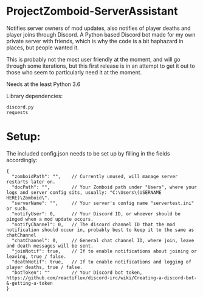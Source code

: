 # ProjectZomboid-ServerAssistant
Notifies server owners of mod updates, also notifies of player deaths and player joins through Discord.
A Python based Discord bot made for my own private server with friends, which is why the code is a bit haphazard in places, but people wanted it.

This is probably not the most user friendly at the moment, and will go through some iterations, but this first release is in an attempt to get it out to those who seem to particularly need it at the moment.

Needs at the least Python 3.6

Library dependencies:
```
discord.py
requests
```

# Setup:
The included config.json needs to be set up by filling in the fields accordingly:
```
{
  "zomboidPath": "",    // Currently unused, will manage server restarts later on.
  "docPath": "",        // Your Zomboid path under "Users", where your logs and server config sits, usually: "C:\Users\(USERNAME HERE)\Zomboid\".
  "serverName": "",     // Your server's config name "servertest.ini" or such.
  "notifyUser": 0,      // Your Discord ID, or whoever should be pinged when a mod update occurs.
  "notifyChannel": 0,   // The discord channel ID that the mod notification should occur in, probably best to keep it to the same as chatChannel
  "chatChannel": 0,     // General chat channel ID, where join, leave and death messages will be sent.
  "joinNotif": true,    // If to enable notifications about joining or leaving, true / false.
  "deathNotif": true,   // If to enable notifications and logging of player deaths, true / false.
  "botToken": ""        // Your Discord bot token, https://github.com/reactiflux/discord-irc/wiki/Creating-a-discord-bot-&-getting-a-token
}
```
